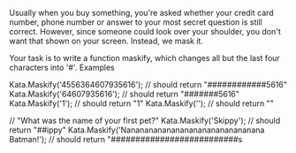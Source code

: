 Usually when you buy something, you're asked whether your credit card number, phone number or answer to your most secret question is still correct. However, since someone could look over your shoulder, you don't want that shown on your screen. Instead, we mask it.

Your task is to write a function maskify, which changes all but the last four characters into '#'.
Examples

Kata.Maskify('4556364607935616'); // should return "############5616"
Kata.Maskify('64607935616');      // should return "#######5616"
Kata.Maskify('1');                // should return "1"
Kata.Maskify('');                 // should return ""

// "What was the name of your first pet?"
Kata.Maskify('Skippy');                                   // should return "##ippy"
Kata.Maskify('Nananananananananananananananana Batman!'); // should return "##########################s